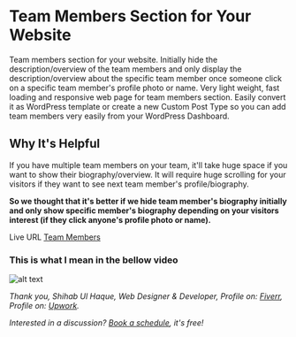 # Team Members Section for Your Website

Team members section for your website. Initially hide the description/overview of the team members and only display the description/overview about the specific team member once someone click on a specific team member's profile photo or name. Very light weight, fast loading and responsive web page for team members section. Easily convert it as WordPress template or create a new Custom Post Type so you can add team members very easily from your WordPress Dashboard.

## Why It's Helpful

If you have multiple team members on your team, it'll take huge space if you want to show their biography/overview. It will require huge scrolling for your visitors if they want to see next team member's profile/biography.

**So we thought that it's better if we hide team member's biography initially and only show specific member's biography depending on your visitors interest (if they click anyone's profile photo or name).**

Live URL [Team Members](https://shihab0915.github.io/team-members-section/)

### This is what I mean in the bellow video
![alt text](https://drive.google.com/file/d/1oweuVid4P2KAAW9gjC47I1KVXX-f_9Zs/preview)


*Thank you,
Shihab Ul Haque,
Web Designer & Developer,
Profile on: [Fiverr](https://www.fiverr.com/shihabiiuc),
Profile on: [Upwork](https://www.upwork.com/freelancers/~01a9f777bf29c61bb1).*


*Interested in a discussion? [Book a schedule](https://calendly.com/shihabdinajpur/client-meeting/), it's free!*